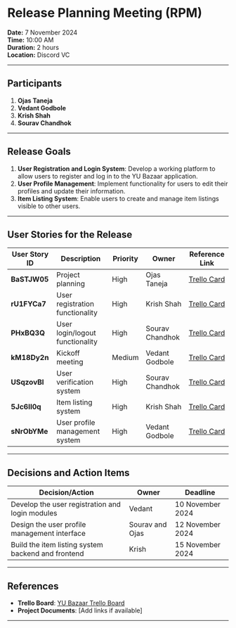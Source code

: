 # **Release Planning Meeting (RPM)**  

**Date:** 7 November 2024  
**Time:** 10:00 AM  
**Duration:** 2 hours  
**Location:** Discord VC  

---

## **Participants**  
1. **Ojas Taneja**  
2. **Vedant Godbole**  
3. **Krish Shah**  
4. **Sourav Chandhok**  

---

## **Release Goals**
1. **User Registration and Login System**: Develop a working platform to allow users to register and log in to the YU Bazaar application.  
2. **User Profile Management**: Implement functionality for users to edit their profiles and update their information.  
3. **Item Listing System**: Enable users to create and manage item listings visible to other users.  

---

## **User Stories for the Release**
| **User Story ID**    | **Description**                                   | **Priority** | **Owner**      | **Reference Link**                                 |
|-----------------------|---------------------------------------------------|--------------|----------------|---------------------------------------------------|
| **BaSTJW05**          | Project planning                                 | High         | Ojas Taneja| [Trello Card](https://trello.com/b/sPYHEcIl/yu-bazaar) |
| **rU1FYCa7**          | User registration functionality                  | High         | Krish Shah| [Trello Card](https://trello.com/b/sPYHEcIl/yu-bazaar) |
| **PHxBQ3Q**           | User login/logout functionality                  | High         | Sourav Chandhok| [Trello Card](https://trello.com/b/sPYHEcIl/yu-bazaar) |
| **kM18Dy2n**          | Kickoff meeting                                  | Medium       | Vedant Godbole| [Trello Card](https://trello.com/b/sPYHEcIl/yu-bazaar) |
| **USqzovBl**          | User verification system                         | High         | Sourav Chandhok| [Trello Card](https://trello.com/b/sPYHEcIl/yu-bazaar) |
| **5Jc6II0q**          | Item listing system                              | High         | Krish Shah| [Trello Card](https://trello.com/b/sPYHEcIl/yu-bazaar) |
| **sNrObYMe**          | User profile management system                   | High         | Vedant Godbole| [Trello Card](https://trello.com/b/sPYHEcIl/yu-bazaar) |

---

## **Decisions and Action Items**
| **Decision/Action**                               | **Owner**          | **Deadline**     |
|---------------------------------------------------|--------------------|------------------|
| Develop the user registration and login modules   | Vedant | 10 November 2024 |
| Design the user profile management interface      | Sourav and Ojas  | 12 November 2024 |
| Build the item listing system backend and frontend| Krish | 15 November 2024 |

---

## **References**  
- **Trello Board**: [YU Bazaar Trello Board](https://trello.com/b/sPYHEcIl/yu-bazaar)  
- **Project Documents**: [Add links if available]  

---
